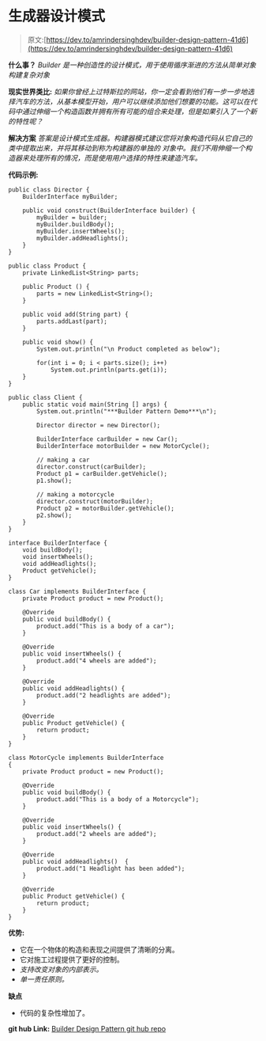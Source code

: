 # 生成器设计模式

> 原文:[https://dev.to/amrindersinghdev/builder-design-pattern-41d6](https://dev.to/amrindersinghdev/builder-design-pattern-41d6)

**什么事？**
*Builder 是一种创造性的设计模式，用于使用循序渐进的方法从简单对象构建复杂对象*

**现实世界类比:**
*如果你曾经上过特斯拉的网站，你一定会看到他们有一步一步地选择汽车的方法，从基本模型开始，用户可以继续添加他们想要的功能。这可以在代码中通过伸缩一个构造函数并拥有所有可能的组合来处理，但是如果引入了一个新的特性呢？*

**解决方案**
*答案是设计模式生成器。构建器模式建议您将对象构造代码从它自己的类中提取出来，并将其移动到称为构建器的单独的
对象中。我们不用伸缩一个构造器来处理所有的情况，而是使用用户选择的特性来建造汽车。*

**代码示例:**

```
public class Director {
    BuilderInterface myBuilder;

    public void construct(BuilderInterface builder) {
        myBuilder = builder;
        myBuilder.buildBody();
        myBuilder.insertWheels();
        myBuilder.addHeadlights();
    }
}

public class Product {
    private LinkedList<String> parts;

    public Product () {
        parts = new LinkedList<String>();
    }

    public void add(String part) {
        parts.addLast(part);
    }

    public void show() {
        System.out.println("\n Product completed as below");

        for(int i = 0; i < parts.size(); i++)
            System.out.println(parts.get(i));
    }
}

public class Client {
    public static void main(String [] args) {
        System.out.println("***Builder Pattern Demo***\n");

        Director director = new Director();

        BuilderInterface carBuilder = new Car();
        BuilderInterface motorBuilder = new MotorCycle();

        // making a car
        director.construct(carBuilder);
        Product p1 = carBuilder.getVehicle();
        p1.show();

        // making a motorcycle
        director.construct(motorBuilder);
        Product p2 = motorBuilder.getVehicle();
        p2.show();
    }
}

interface BuilderInterface {
    void buildBody();
    void insertWheels();
    void addHeadlights();
    Product getVehicle();
}

class Car implements BuilderInterface {
    private Product product = new Product();

    @Override
    public void buildBody() {
        product.add("This is a body of a car");
    }

    @Override
    public void insertWheels() {
        product.add("4 wheels are added");
    }

    @Override
    public void addHeadlights() {
        product.add("2 headlights are added");
    }

    @Override
    public Product getVehicle() {
        return product;
    }
}

class MotorCycle implements BuilderInterface
{
    private Product product = new Product();

    @Override
    public void buildBody() {
        product.add("This is a body of a Motorcycle");
    }

    @Override
    public void insertWheels() {
        product.add("2 wheels are added");
    }

    @Override
    public void addHeadlights()  {
        product.add("1 Headlight has been added");
    }

    @Override
    public Product getVehicle() {
        return product;
    }
} 
```

**优势:**

*   它在一个物体的构造和表现之间提供了清晰的分离。
*   它对施工过程提供了更好的控制。
*   *支持改变对象的内部表示。*
*   *单一责任原则。*

**缺点**

*   代码的复杂性增加了。

**git hub Link:**
[Builder Design Pattern git hub repo](https://github.com/Amrindersingh1/Design-Patterns/tree/master/Creational/Builder)